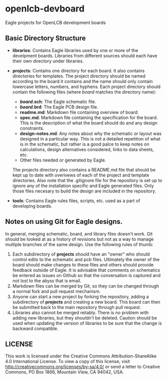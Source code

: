# openlcb-devboard
Eagle projects for OpenLCB development boards

## Basic Directory Structure

 - **libraries**:
   Contains Eagle libraries used by one or more of the develpment boards. Libraries from
   different sources should each have their own directory under libraries.

 - **projects**:
   Contains one directory for each board. It also contains directories for templates.
   The project directory should be named according to the board it contains and the name
   should only contain lowercase letters, numbers, and hyphens. Each project directory 
   should contain the following files (where *board* matches the directory name):
   
   - ***board*.sch**: The Eagle schematic file.
   - ***board*.brd**: The Eagle PCB design file.
   - **readme.md**: Markdown file containing overview of board.
   - **spec.md**: Markdown file containing the specification for the board. This is the
     description of what the board should do and any design constraints.
   - **design-notes.md**: Any notes about why the schematic or layout was designed in a
     particular way. This is not a detailed repetition of what is in the schematic, but
     rather is a good palce to keep notes on calculations, design alternatives considered,
     links to data sheets, etc.
   - Other files needed or generated by Eagle.

   The projects directory also contains a README.md file that should be kept up to date
   with overivews of each of the project and template directories. Also note that the 
   .gitignore file for the repository is set up to ignore any of the installation specific
   and Eagle generated files. Only those files necesary to build the design are included
   in the repository.

 - **tools**: Contains Eagle rules files, scripts, etc. used as a part of developing boards.

## Notes on using Git for Eagle designs.
In general, merging schematic, board, and library files doesn't work. Git should be looked
at as a history of revisions but not as a way to manage multiple branches of the same design.
Use the following rules of thumb:
1. Each subdirectory of **projects** should have an "owner" who should control edits to the
   schematic and pcb files. Ultimately the owner of the board should make changes to these
   files and others should provide feedback outside of Eagle. It is advisable that comments
   on schematics be entered as issues on Github so that the conversation is captured and not
   lost to the abyss that is email.  
2. Markdown files can be merged by Git, so they can be changed through a normal fork and pull
   request mechanism.
3. Anyone can start a new project by forking the repository, adding a subdirectory of 
   **projects** and creating a new board. This board can then be submitted back to the main
   repository through pull request.
4. Libraries also cannot be merged reliably. There is no problem with adding new libraries,
   but they shouldn't be deleted. Caution should be used when updating the version of libraries
   to be sure that the change is backward compatible.  

## LICENSE
This work is licensed under the Creative Commons Attribution-ShareAlike 4.0
International License. To view a copy of this license, visit 
http://creativecommons.org/licenses/by-sa/4.0/ or send a letter to Creative Commons,
PO Box 1866, Mountain View, CA 94042, USA.

